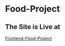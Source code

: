 # Food-Project
## The Site is Live at
[Frontend-Food-Project](https://frontend-food-project.netlify.app "Frontend Food Project Website")
